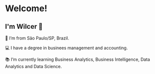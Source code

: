 # Welcome!
## I'm Wilcer 👋

:house_with_garden: I’m from São Paulo/SP, Brazil.

:computer: I have a degree in businees management and accounting.

:books: I’m currently learning Business Analytics, Business Intelligence, Data Analytics and Data Science.

<!--
**andremarcorio/andremarcorio** is a ✨ _special_ ✨ repository because its `README.md` (this file) appears on your GitHub profile.



:outbox_tray: 2021 Goals: create a new project and find a new job.
- 🔭 I’m currently working on ...
- 🌱 I’m currently learning ...
- 👯 I’m looking to collaborate on ...
- 🤔 I’m looking for help with ...
- 💬 Ask me about ...
- 📫 How to reach me: ...
- 😄 Pronouns: ...
- ⚡ Fun fact: ...
-->

